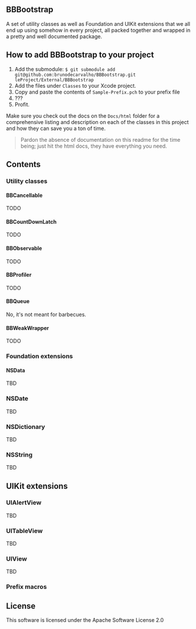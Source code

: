 BBBootstrap
-----------
A set of utility classes as well as Foundation and UIKit extensions that we all end up using somehow in every project, all packed together and wrapped in a pretty and well documented package.


## How to add BBBootstrap to your project

1. Add the submodule: `$ git submodule add git@github.com:brunodecarvalho/BBBootstrap.git leProject/External/BBBootstrap`
2. Add the files under `Classes` to your Xcode project.
3. Copy and paste the contents of `Sample-Prefix.pch` to your prefix file
4. ???
5. Profit.


Make sure you check out the docs on the `Docs/html` folder for a comprehensive listing and description on each of the classes in this project and how they can save you a ton of time.

> Pardon the absence of documentation on this readme for the time being; just hit the html docs, they have everything you need.


## Contents

### Utility classes

#### BBCancellable

TODO

#### BBCountDownLatch

TODO

#### BBObservable

TODO

#### BBProfiler

TODO

#### BBQueue

No, it's not meant for barbecues.

#### BBWeakWrapper

TODO


### Foundation extensions

#### NSData

TBD

### NSDate

TBD

### NSDictionary

TBD

### NSString

TBD


## UIKit extensions

### UIAlertView

TBD

### UITableView

TBD

### UIView

TBD


### Prefix macros


## License

This software is licensed under the Apache Software License 2.0
